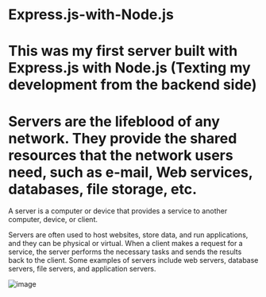 # Express.js-with-Node.js
# This was my first server built with Express.js with Node.js (Texting my development from the backend side)

# Servers are the lifeblood of any network. They provide the shared resources that the network users need, such as e-mail, Web services, databases, file storage, etc.



A server is a computer or device that provides a service to another computer, device, or client.

Servers are often used to host websites, store data, and run applications, and they can be physical or virtual. 
When a client makes a request for a service, the server performs the necessary tasks and sends the results back to the client. 
Some examples of servers include web servers, database servers, file servers, and application servers.

![image](https://user-images.githubusercontent.com/107305274/210185262-b565f1be-1913-4d54-987f-53e480838c62.png)

